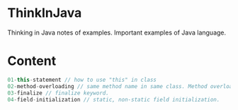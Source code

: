 # ThinkInJava
Thinking in Java notes of examples. Important examples of Java language.

# Content
```java
01-this-statement // how to use "this" in class
02-method-overloading // same method name in same class. Method overloading.
03-finalize // finalize keyword.
04-field-initialization // static, non-static field initialization.
```

